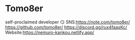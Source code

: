 # Tomo8er
self-proclaimed developer 😏
SNS:https://note.com/tomo8er/
    https://github.com/tomo8er/
    https://discord.gg/rux4faasKc/
Website:https://nemuro-kankou.netlify.app/